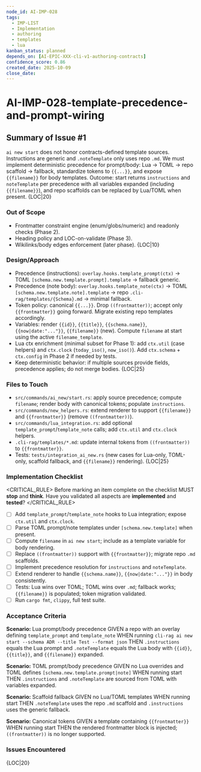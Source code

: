 ```yaml
---
node_id: AI-IMP-028
tags:
  - IMP-LIST
  - Implementation
  - authoring
  - templates
  - lua
kanban_status: planned
depends_on: [AI-EPIC-XXX-cli-v1-authoring-contracts]
confidence_score: 0.86
created_date: 2025-10-09
close_date:
--- 
```


# AI-IMP-028-template-precedence-and-prompt-wiring

## Summary of Issue #1
`ai new start` does not honor contracts-defined template sources. Instructions are generic and `.noteTemplate` only uses repo `.md`. We must implement deterministic precedence for prompt/body: Lua → TOML → repo scaffold → fallback, standardize tokens to `{{...}}`, and expose `{{filename}}` for body templates. Outcome: start returns `instructions` and `noteTemplate` per precedence with all variables expanded (including `{{filename}}`), and repo scaffolds can be replaced by Lua/TOML when present. {LOC|20}

### Out of Scope 
- Frontmatter constraint engine (enum/globs/numeric) and readonly checks (Phase 2).
- Heading policy and LOC-on-validate (Phase 3).
- Wikilinks/body edges enforcement (later phase). {LOC|10}

### Design/Approach  
- Precedence (instructions): `overlay.hooks.template_prompt(ctx)` → TOML `[schema.new.template.prompt].template` → fallback generic.
- Precedence (note body): `overlay.hooks.template_note(ctx)` → TOML `[schema.new.template.note].template` → repo `.cli-rag/templates/{Schema}.md` → minimal fallback.
- Token policy: canonical `{{...}}`. Drop `((frontmatter))`; accept only `{{frontmatter}}` going forward. Migrate existing repo templates accordingly.
- Variables: render `{{id}}`, `{{title}}`, `{{schema.name}}`, `{{now|date:"..."}}`, `{{filename}}` (new). Compute `filename` at start using the active `filename_template`.
- Lua ctx enrichment (minimal subset for Phase 1): add `ctx.util` (case helpers) and `ctx.clock` (`today_iso()`, `now_iso()`). Add `ctx.schema` + `ctx.config` in Phase 2 if needed by tests.
- Keep deterministic behavior: if multiple sources provide fields, precedence applies; do not merge bodies. {LOC|25}

### Files to Touch
- `src/commands/ai_new/start.rs`: apply source precedence; compute `filename`; render body with canonical tokens; populate `instructions`.
- `src/commands/new_helpers.rs`: extend renderer to support `{{filename}}` and `{{frontmatter}}` (remove `((frontmatter))`).
- `src/commands/lua_integration.rs`: add optional `template_prompt`/`template_note` calls; add `ctx.util` and `ctx.clock` helpers.
- `.cli-rag/templates/*.md`: update internal tokens from `((frontmatter))` to `{{frontmatter}}`.
- Tests: `tests/integration_ai_new.rs` (new cases for Lua-only, TOML-only, scaffold fallback, and `{{filename}}` rendering). {LOC|25}

### Implementation Checklist

<CRITICAL_RULE>
Before marking an item complete on the checklist MUST **stop** and **think**. Have you validated all aspects are **implemented** and **tested**? 
</CRITICAL_RULE> 

- [ ] Add `template_prompt`/`template_note` hooks to Lua integration; expose `ctx.util` and `ctx.clock`.
- [ ] Parse TOML prompt/note templates under `[schema.new.template]` when present.
- [ ] Compute `filename` in `ai new start`; include as a template variable for body rendering.
- [ ] Replace `((frontmatter))` support with `{{frontmatter}}`; migrate repo `.md` scaffolds.
- [ ] Implement precedence resolution for `instructions` and `noteTemplate`.
- [ ] Extend renderer to handle `{{schema.name}}`, `{{now|date:"..."}}` in body consistently.
- [ ] Tests: Lua wins over TOML; TOML wins over `.md`; fallback works; `{{filename}}` is populated; token migration validated.
- [ ] Run `cargo fmt`, `clippy`, full test suite.

### Acceptance Criteria
**Scenario:** Lua prompt/body precedence
GIVEN a repo with an overlay defining `template_prompt` and `template_note`
WHEN running `cli-rag ai new start --schema ADR --title Test --format json`
THEN `.instructions` equals the Lua prompt and `.noteTemplate` equals the Lua body with `{{id}}`, `{{title}}`, and `{{filename}}` expanded.

**Scenario:** TOML prompt/body precedence
GIVEN no Lua overrides and TOML defines `[schema.new.template.prompt|note]`
WHEN running start
THEN `.instructions` and `.noteTemplate` are sourced from TOML with variables expanded.

**Scenario:** Scaffold fallback
GIVEN no Lua/TOML templates
WHEN running start
THEN `.noteTemplate` uses the repo `.md` scaffold and `.instructions` uses the generic fallback.

**Scenario:** Canonical tokens
GIVEN a template containing `{{frontmatter}}`
WHEN running start
THEN the rendered frontmatter block is injected; `((frontmatter))` is no longer supported.

### Issues Encountered 
{LOC|20}

